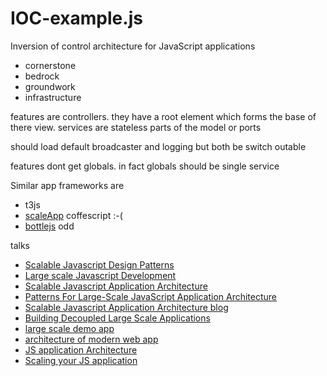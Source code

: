 # IOC-example.js
Inversion of control architecture for JavaScript applications

- cornerstone
- bedrock
- groundwork
- infrastructure


features are controllers. they have a root element which forms the base of there view. services are stateless parts of the model or ports

should load default broadcaster and logging but both be switch outable

features dont get globals. in fact globals should be single service

Similar app frameworks are

- t3js
- [scaleApp](https://github.com/flosse/scaleApp) coffescript :-(
- [bottlejs](https://github.com/young-steveo/bottlejs) odd


talks

- [Scalable Javascript Design Patterns](http://www.slideshare.net/AddyOsmani/scalable-javascript-design-patterns?related=1)
- [Large scale Javascript Development](http://www.slideshare.net/AddyOsmani/largescale-javascript-development?related=2)
- [Scalable Javascript Application Architecture](http://www.slideshare.net/nzakas/scalable-javascript-application-architecture-2012)
- [Patterns For Large-Scale JavaScript Application Architecture](http://addyosmani.com/largescalejavascript/)
- [Scalable Javascript Application Architecture blog](http://www.microsoft.com/en-GB/developers/articles/scalable-javascript-application-architecture/)
- [Building Decoupled Large Scale Applications](https://speakerdeck.com/addyosmani/building-decoupled-large-scale-applications-using-javascript-and-jquery)
- [large scale demo app](https://github.com/addyosmani/largescale-demo)
- [architecture of modern web app](http://www.slideshare.net/scothis/aoa-mwa?related=1)
- [JS application Architecture](https://medium.com/google-developers/javascript-application-architecture-on-the-road-to-2015-d8125811101b)
- [Scaling your JS application](https://vimeo.com/35924671)
